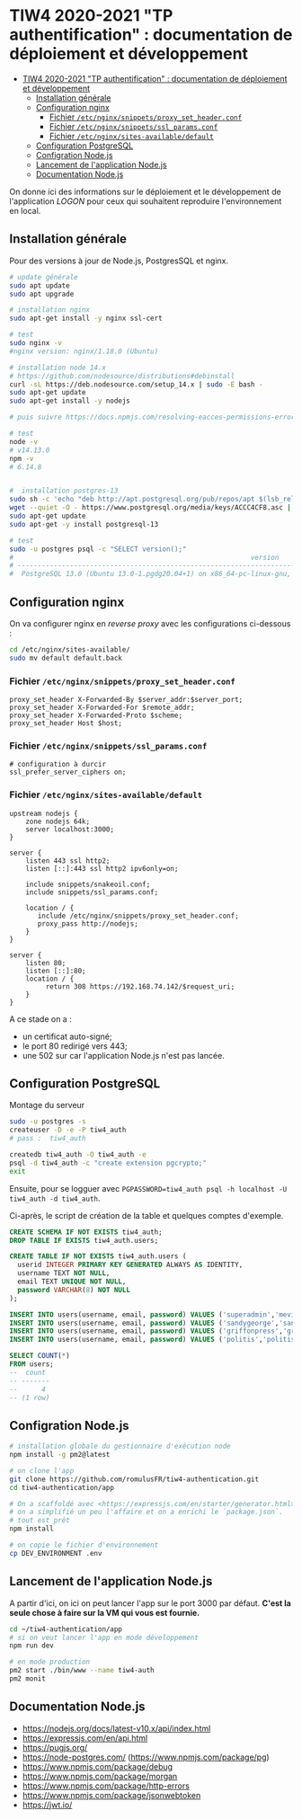 TIW4 2020-2021 "TP authentification" : documentation de déploiement et développement
=====================================================================================

<!-- markdownlint-disable MD004-->
- [TIW4 2020-2021 "TP authentification" : documentation de déploiement et développement](#tiw4-2020-2021-tp-authentification--documentation-de-déploiement-et-développement)
  - [Installation générale](#installation-générale)
  - [Configuration nginx](#configuration-nginx)
    - [Fichier `/etc/nginx/snippets/proxy_set_header.conf`](#fichier-etcnginxsnippetsproxy_set_headerconf)
    - [Fichier `/etc/nginx/snippets/ssl_params.conf`](#fichier-etcnginxsnippetsssl_paramsconf)
    - [Fichier `/etc/nginx/sites-available/default`](#fichier-etcnginxsites-availabledefault)
  - [Configuration PostgreSQL](#configuration-postgresql)
  - [Configration Node.js](#configration-nodejs)
  - [Lancement de l'application Node.js](#lancement-de-lapplication-nodejs)
  - [Documentation Node.js](#documentation-nodejs)
<!-- markdownlint-enable MD004-->

On donne ici des informations sur le déploiement et le développement de l'application _LOGON_ pour ceux qui souhaitent reproduire l'environnement en local.

Installation générale
---------------------

Pour des versions à jour de Node.js, PostgresSQL et nginx.

```bash
# update générale
sudo apt update
sudo apt upgrade

# installation nginx
sudo apt-get install -y nginx ssl-cert

# test
sudo nginx -v
#nginx version: nginx/1.18.0 (Ubuntu)

# installation node 14.x
# https://github.com/nodesource/distributions#debinstall
curl -sL https://deb.nodesource.com/setup_14.x | sudo -E bash -
sudo apt-get update
sudo apt-get install -y nodejs

# puis suivre https://docs.npmjs.com/resolving-eacces-permissions-errors-when-installing-packages-globally

# test
node -v
# v14.13.0
npm -v
# 6.14.8


#  installation postgres-13
sudo sh -c 'echo "deb http://apt.postgresql.org/pub/repos/apt $(lsb_release -cs)-pgdg main" > /etc/apt/sources.list.d/pgdg.list'
wget --quiet -O - https://www.postgresql.org/media/keys/ACCC4CF8.asc | sudo apt-key add -
sudo apt-get update
sudo apt-get -y install postgresql-13

# test
sudo -u postgres psql -c "SELECT version();"
#                                                           version
# ----------------------------------------------------------------------------------------------------------------------------
#  PostgreSQL 13.0 (Ubuntu 13.0-1.pgdg20.04+1) on x86_64-pc-linux-gnu, compiled by gcc (Ubuntu 9.3.0-10ubuntu2) 9.3.0, 64-bit

```

Configuration nginx
-------------------

On va configurer nginx en _reverse proxy_ avec les configurations ci-dessous :

```bash
cd /etc/nginx/sites-available/
sudo mv default default.back
```

### Fichier `/etc/nginx/snippets/proxy_set_header.conf`

```nginx
proxy_set_header X-Forwarded-By $server_addr:$server_port;
proxy_set_header X-Forwarded-For $remote_addr;
proxy_set_header X-Forwarded-Proto $scheme;
proxy_set_header Host $host;
```

### Fichier `/etc/nginx/snippets/ssl_params.conf`

```nginx
# configuration à durcir
ssl_prefer_server_ciphers on;
```

### Fichier `/etc/nginx/sites-available/default`

```nginx
upstream nodejs {
    zone nodejs 64k;
    server localhost:3000;
}

server {
    listen 443 ssl http2;
    listen [::]:443 ssl http2 ipv6only=on;

    include snippets/snakeoil.conf;
    include snippets/ssl_params.conf;

    location / {
       include /etc/nginx/snippets/proxy_set_header.conf;
       proxy_pass http://nodejs;
    }
}

server {
    listen 80;
    listen [::]:80;
    location / {
         return 308 https://192.168.74.142/$request_uri;
    }
}
```

A ce stade on a :

- un certificat auto-signé;
- le port 80 redirigé vers 443;
- une 502 sur car l'application Node.js n'est pas lancée.

Configuration PostgreSQL
------------------------

Montage du serveur

```bash
sudo -u postgres -s
createuser -D -e -P tiw4_auth
# pass :  tiw4_auth

createdb tiw4_auth -O tiw4_auth -e
psql -d tiw4_auth -c "create extension pgcrypto;"
exit
```

Ensuite, pour se logguer avec `PGPASSWORD=tiw4_auth psql -h localhost -U tiw4_auth -d tiw4_auth`.

Ci-après, le script de création de la table et quelques comptes d'exemple.

```sql
CREATE SCHEMA IF NOT EXISTS tiw4_auth;
DROP TABLE IF EXISTS tiw4_auth.users;

CREATE TABLE IF NOT EXISTS tiw4_auth.users (
  userid INTEGER PRIMARY KEY GENERATED ALWAYS AS IDENTITY,
  username TEXT NOT NULL,
  email TEXT UNIQUE NOT NULL,
  password VARCHAR(8) NOT NULL
);

INSERT INTO users(username, email, password) VALUES ('superadmin','mevin.kitnick@hotmail.com','iloveu');
INSERT INTO users(username, email, password) VALUES ('sandygeorge','sandy.george@hotmail.com','zuley03');
INSERT INTO users(username, email, password) VALUES ('griffonpress','griffonpress@gmail.com','Skylar7');
INSERT INTO users(username, email, password) VALUES ('politis','politis@hotmail.com','derby5');

SELECT COUNT(*)
FROM users;
--  count
-- -------
--      4
-- (1 row)
```

Configration Node.js
--------------------

```bash
# installation globale du gestionnaire d'exécution node
npm install -g pm2@latest

# on clone l'app
git clone https://github.com/romulusFR/tiw4-authentication.git
cd tiw4-authentication/app

# On a scaffoldé avec <https://expressjs.com/en/starter/generator.html>
# on a simplifié un peu l'affaire et on a enrichi le `package.json`.
# tout est prêt
npm install

# on copie le fichier d'environnement
cp DEV_ENVIRONMENT .env
```

Lancement de l'application Node.js
----------------------------------

A partir d'ici, on ici on peut lancer l'app sur le port 3000 par défaut.
**C'est la seule chose à faire sur la VM qui vous est fournie.**

```bash
cd ~/tiw4-authentication/app
# si on veut lancer l'app en mode développement
npm run dev

# en mode production
pm2 start ./bin/www --name tiw4-auth
pm2 monit
```

Documentation Node.js
---------------------

- <https://nodejs.org/docs/latest-v10.x/api/index.html>
- <https://expressjs.com/en/api.html>
- <https://pugjs.org/>
- <https://node-postgres.com/> (<https://www.npmjs.com/package/pg>)
- <https://www.npmjs.com/package/debug>
- <https://www.npmjs.com/package/morgan>
- <https://www.npmjs.com/package/http-errors>
- <https://www.npmjs.com/package/jsonwebtoken>
- <https://jwt.io/>
